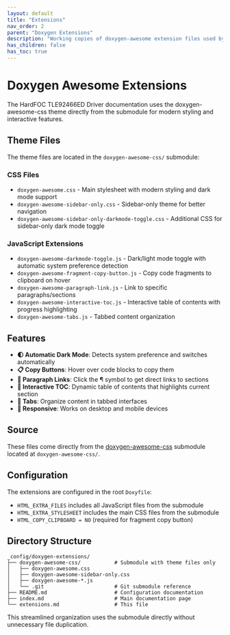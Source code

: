 ```yaml
---
layout: default
title: "Extensions"
nav_order: 2
parent: "Doxygen Extensions"
description: "Working copies of doxygen-awesome extension files used by the documentation"
has_children: false
has_toc: true
---
```


# Doxygen Awesome Extensions

The HardFOC TLE92466ED Driver documentation uses the doxygen-awesome-css theme
directly from the submodule for modern styling and interactive features.

## Theme Files

The theme files are located in the `doxygen-awesome-css/` submodule:

### CSS Files
- `doxygen-awesome.css` - Main stylesheet with modern styling and dark mode support
- `doxygen-awesome-sidebar-only.css` - Sidebar-only theme for better navigation
- `doxygen-awesome-sidebar-only-darkmode-toggle.css` - Additional CSS for sidebar-only dark mode toggle

### JavaScript Extensions
- `doxygen-awesome-darkmode-toggle.js` - Dark/light mode toggle with automatic system preference detection
- `doxygen-awesome-fragment-copy-button.js` - Copy code fragments to clipboard on hover
- `doxygen-awesome-paragraph-link.js` - Link to specific paragraphs/sections
- `doxygen-awesome-interactive-toc.js` - Interactive table of contents with progress highlighting
- `doxygen-awesome-tabs.js` - Tabbed content organization

## Features

- **🌓 Automatic Dark Mode**: Detects system preference and switches automatically
- **📋 Copy Buttons**: Hover over code blocks to copy them
- **🔗 Paragraph Links**: Click the ¶ symbol to get direct links to sections
- **📑 Interactive TOC**: Dynamic table of contents that highlights current section
- **📑 Tabs**: Organize content in tabbed interfaces
- **📱 Responsive**: Works on desktop and mobile devices

## Source

These files come directly from the
[doxygen-awesome-css](https://github.com/jothepro/doxygen-awesome-css)
submodule located at `doxygen-awesome-css/`.

## Configuration

The extensions are configured in the root `Doxyfile`:

- `HTML_EXTRA_FILES` includes all JavaScript files from the submodule
- `HTML_EXTRA_STYLESHEET` includes the main CSS files from the submodule
- `HTML_COPY_CLIPBOARD = NO` (required for fragment copy button)

## Directory Structure

```text
_config/doxygen-extensions/
├── doxygen-awesome-css/           # Submodule with theme files only
│   ├── doxygen-awesome.css
│   ├── doxygen-awesome-sidebar-only.css
│   ├── doxygen-awesome-*.js
│   └── .git                       # Git submodule reference
├── README.md                      # Configuration documentation
├── index.md                       # Main documentation page
└── extensions.md                  # This file
```

This streamlined organization uses the submodule directly without unnecessary file duplication.
